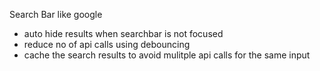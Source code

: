 Search Bar like google
- auto hide results when searchbar is not focused
- reduce no of api calls using debouncing
- cache the search results to avoid mulitple api calls for the same input
